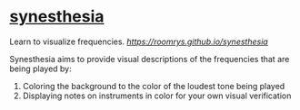 # [synesthesia](https://roomrys.github.io/synesthesia)
Learn to visualize frequencies.
_https://roomrys.github.io/synesthesia_

Synesthesia aims to provide visual descriptions of the frequencies that are being played by:
1. Coloring the background to the color of the loudest tone being played
2. Displaying notes on instruments in color for your own visual verification
